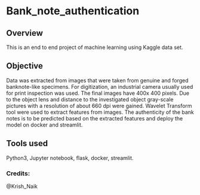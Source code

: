 # Bank_note_authentication
## Overview
This is an end to end project of machine learning using Kaggle data set.

## Objective
Data was extracted from images that were taken from genuine and forged banknote-like specimens. For digitization, an industrial camera usually used for print inspection was used. 
The final images have 400x 400 pixels. Due to the object lens and distance to the investigated object gray-scale pictures with a resolution of about 660 dpi were gained. 
Wavelet Transform tool were used to extract features from images.
The authenticity of the bank notes is to be predicted based on the extracted features and deploy the model on docker and streamlit.

## Tools used
Python3, Jupyter notebook, flask, docker, streamlit.

### Credits:
@Krish_Naik
